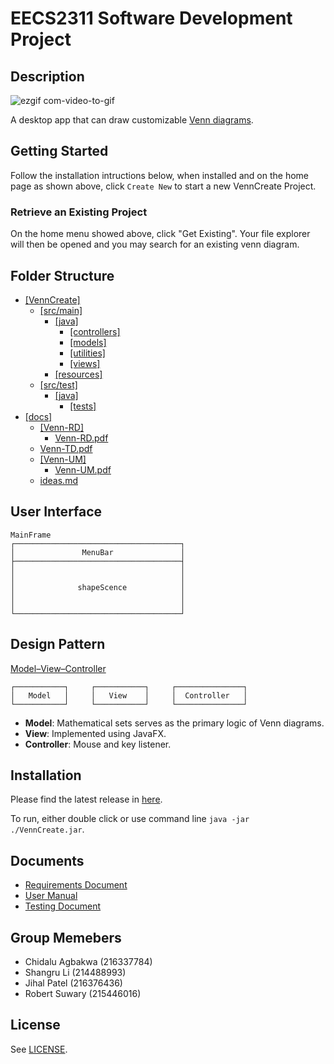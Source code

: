 ﻿# EECS2311 Software Development Project

## Description
![ezgif com-video-to-gif](https://user-images.githubusercontent.com/50505942/79400126-4a131880-7f53-11ea-99bd-11883d83da3e.gif)

A desktop app that can draw customizable [Venn diagrams](https://en.wikipedia.org/wiki/Venn_diagram).

## Getting Started
Follow the installation intructions below, when installed and on the home page as shown above, click `Create New` to start a new VennCreate Project.

### Retrieve an Existing Project
On the home menu showed above, click "Get Existing". Your file explorer will then be opened and you may search for an existing venn diagram.

## Folder Structure
* [[VennCreate]](/)
  * [[src/main]](/src/main)
    * [[java]](/src/main/java)
      * [[controllers]](/src/main/java/controllers)
      * [[models]](/src/main/java/models)
      * [[utilities]](/src/main/java/utilities)
      * [[views]](/src/main/java/views)
    * [[resources]](/src/main/resources)
  * [[src/test]](/src/test)
    * [[java]](/src/test/java)
      * [[tests]](/src/test/java/tests)
* [[docs]](/docs)
  * [[Venn-RD]](/docs/Venn-RD)
    * [Venn-RD.pdf](/docs/Venn-RD/Venn-RD.pdf)
  * [Venn-TD.pdf](/docs/Venn-TD.pdf)
  * [[Venn-UM]](/docs/Venn-UM)
    * [Venn-UM.pdf](/docs/Venn-UM/Venn-UM.pdf)
  * [ideas.md](/docs/ideas.md)

## User Interface
```
MainFrame
┌─────────────────────────────────────┐
│               MenuBar               │
├─────────────────────────────────────┤
│                                     │
│                                     │
│              shapeScence            │
│                                     │
│                                     │
└─────────────────────────────────────┘
```
## Design Pattern

[Model–View–Controller](https://en.wikipedia.org/wiki/Model%E2%80%93view%E2%80%93controller)

```
┌───────────┐     ┌───────────┐     ┌───────────────┐
│   Model   │     │   View    │     │  Controller   │
└───────────┘     └───────────┘     └───────────────┘
```

* **Model**: Mathematical sets serves as the primary logic of Venn diagrams.
* **View**: Implemented using JavaFX.
* **Controller**: Mouse and key listener.

## Installation

Please find the latest release in [here](https://github.com/MaxsLi/EECS2311/releases).

To run, either double click or use command line `java -jar ./VennCreate.jar`.

## Documents

* [Requirements Document](/docs/Venn-RD/Venn-RD.pdf)
* [User Manual](/docs/Venn-UM/Venn-UM.pdf)
* [Testing Document](/docs/Venn-TD.pdf)

## Group Memebers
* Chidalu Agbakwa (216337784)
* Shangru Li (214488993)
* Jihal Patel (216376436)
* Robert Suwary (215446016)

## License

See [LICENSE](/LICENSE).
